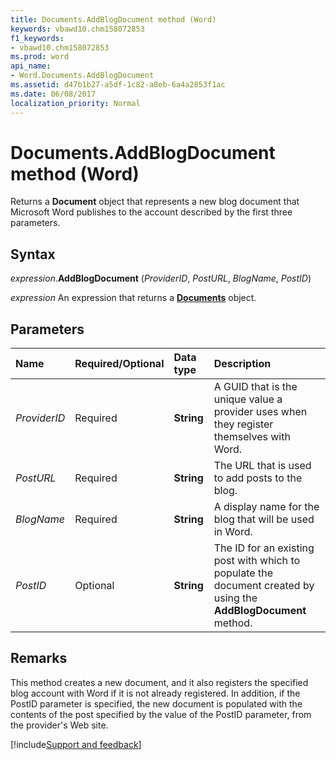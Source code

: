 ```yaml
---
title: Documents.AddBlogDocument method (Word)
keywords: vbawd10.chm158072853
f1_keywords:
- vbawd10.chm158072853
ms.prod: word
api_name:
- Word.Documents.AddBlogDocument
ms.assetid: d47b1b27-a5df-1c82-a8eb-6a4a2853f1ac
ms.date: 06/08/2017
localization_priority: Normal
---
```



# Documents.AddBlogDocument method (Word)

Returns a **Document** object that represents a new blog document that Microsoft Word publishes to the account described by the first three parameters.


## Syntax

_expression_.**AddBlogDocument** (_ProviderID_, _PostURL_, _BlogName_, _PostID_)

_expression_ An expression that returns a **[Documents](Word.Documents.md)** object.


## Parameters

|Name|Required/Optional|Data type|Description|
|:-----|:-----|:-----|:-----|
| _ProviderID_|Required| **String**|A GUID that is the unique value a provider uses when they register themselves with Word.|
| _PostURL_|Required| **String**|The URL that is used to add posts to the blog.|
| _BlogName_|Required| **String**|A display name for the blog that will be used in Word.|
| _PostID_|Optional| **String**|The ID for an existing post with which to populate the document created by using the **AddBlogDocument** method.|

## Remarks

This method creates a new document, and it also registers the specified blog account with Word if it is not already registered. In addition, if the PostID parameter is specified, the new document is populated with the contents of the post specified by the value of the PostID parameter, from the provider's Web site.




[!include[Support and feedback](~/includes/feedback-boilerplate.md)]